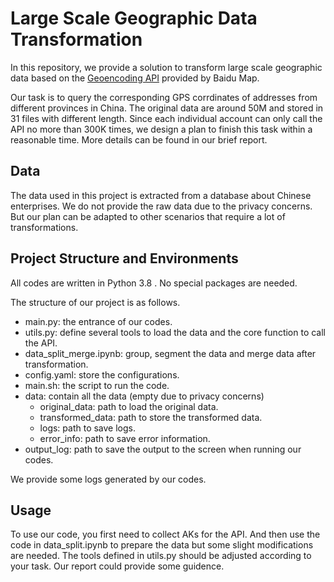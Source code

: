 # Large Scale Geographic Data Transformation

In this repository, we provide a solution to transform large scale geographic data based on the [Geoencoding API](https://lbsyun.baidu.com/index.php?title=webapi/guide/webservice-geocoding) provided by Baidu Map. 

Our task is to query the  corresponding GPS corrdinates of addresses from different provinces in China. The original data are around 50M and stored in 31 files with different length. Since each individual account can only call the API no more than 300K times, we design a plan to finish this task within a reasonable time. More details can be found in our brief report.

## Data
The data used in this project is extracted from a database about Chinese enterprises. We do not provide the raw data due to the privacy concerns. But our plan can be adapted to other scenarios that require a lot of transformations.

## Project Structure and Environments

All codes are written in Python 3.8 . No special packages are needed.

The structure of our project is as follows.
- main.py: the entrance of our codes.
- utils.py: define several tools to load the data and the core function to call the API.
- data\_split\_merge.ipynb: group, segment the data and merge data after transformation.
- config.yaml: store the configurations.
- main.sh: the script to run the code.
- data: contain all the data (empty due to privacy concerns)
    - original\_data: path to load the original data.
    - transformed\_data: path to store the transformed data.
    - logs: path to save logs.
    - error\_info: path to save error information.
- output\_log: path to save the output to the screen when running our codes.

We provide some logs generated by our codes.

## Usage

To use our code, you first need to collect AKs for the API. And then use the code in data\_split.ipynb to prepare the data but some slight modifications are needed. The tools defined in utils.py should be adjusted according to your task. Our report could provide some guidence.
